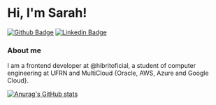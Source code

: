 # **Hi, I'm Sarah!** 

[![Github Badge](https://img.shields.io/badge/-Github-000?style=flat-square&logo=Github&logoColor=white&link=https://github.com/S-Sarinha)](https://github.com/S-Sarinha)
[![Linkedin Badge](https://img.shields.io/badge/-LinkedIn-blue?style=flat-square&logo=Linkedin&logoColor=white&link=https://www.linkedin.com/in/sarah-cb-silva/)](https://www.linkedin.com/in/sarah-cb-silva/)


### About me

I am a frontend developer at @hibritoficial, a student of computer engineering at UFRN and MultiCloud {Oracle, AWS, Azure and Google Cloud}.

[![Anurag's GitHub stats](https://github-readme-stats.vercel.app/api?username=S-Sarinha)](https://github.com/S-Sarinha/github-readme-stats)

